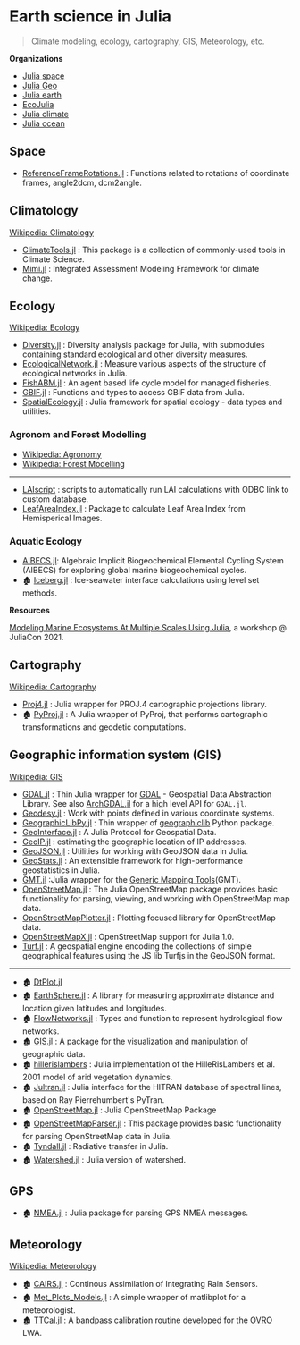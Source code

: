 # Earth science in Julia

> Climate modeling, ecology, cartography, GIS, Meteorology, etc.

**Organizations**

- [Julia space](https://github.com/JuliaSpace)
- [Julia Geo](https://github.com/JuliaGeo)
- [Julia earth](https://github.com/JuliaEarth)
- [EcoJulia](https://ecojulia.org)
- [Julia climate](https://github.com/JuliaClimate)
- [Julia ocean](https://github.com/JuliaOcean)

## Space

- [ReferenceFrameRotations.jl](https://github.com/JuliaSpace/ReferenceFrameRotations.jl) : Functions related to rotations of coordinate frames, angle2dcm, dcm2angle.

## Climatology

[Wikipedia: Climatology](https://en.wikipedia.org/wiki/Category:Climatology)

- [ClimateTools.jl](https://github.com/Balinus/ClimateTools.jl) : This package is a collection of commonly-used tools in Climate Science.
- [Mimi.jl](https://github.com/anthofflab/Mimi.jl) : Integrated Assessment Modeling Framework for climate change.

## Ecology

[Wikipedia: Ecology](https://en.wikipedia.org/wiki/Category:Ecology)

- [Diversity.jl](https://github.com/richardreeve/Diversity.jl) : Diversity analysis package for Julia, with submodules containing standard ecological and other diversity measures.
- [EcologicalNetwork.jl](https://github.com/EcoJulia/EcologicalNetworks.jl) : Measure various aspects of the structure of ecological networks in Julia.
- [FishABM.jl](https://github.com/jangevaare/FishABM.jl) : An agent based life cycle model for managed fisheries.
- [GBIF.jl](https://github.com/EcoJulia/GBIF.jl) : Functions and types to access GBIF data from Julia.
- [SpatialEcology.jl](https://github.com/EcoJulia/SpatialEcology.jl) : Julia framework for spatial ecology - data types and utilities.

### Agronom and Forest Modelling

- [Wikipedia: Agronomy](https://en.wikipedia.org/wiki/Category:Agronomy)
- [Wikipedia: Forest Modelling](https://en.wikipedia.org/wiki/Category:Forest_modelling)

---

- [LAIscript](https://github.com/ETC-UA/LAIscript) : scripts to automatically run LAI calculations with ODBC link to custom database.
- [LeafAreaIndex.jl](https://github.com/ETC-UA/LeafAreaIndex.jl) : Package to calculate Leaf Area Index from Hemisperical Images.

### Aquatic Ecology

- [AIBECS.jl](https://github.com/JuliaOcean/AIBECS.jl): Algebraic Implicit Biogeochemical Elemental Cycling System (AIBECS) for exploring global marine biogeochemical cycles.
- 🏚️ [Iceberg.jl](https://github.com/njwilson23/Iceberg.jl) : Ice-seawater interface calculations using level set methods.

**Resources**

[Modeling Marine Ecosystems At Multiple Scales Using Julia](https://youtu.be/UCIRrXz2ZS0), a workshop @ JuliaCon 2021.

## Cartography

[Wikipedia: Cartography](https://en.wikipedia.org/wiki/Category:Cartography)

- [Proj4.jl](https://github.com/JuliaGeo/Proj4.jl) : Julia wrapper for PROJ.4 cartographic projections library.
- 🏚️ [PyProj.jl](https://github.com/kshramt/PyProj.jl) :  A Julia wrapper of PyProj, that performs cartographic transformations and geodetic computations.

## Geographic information system (GIS)

[Wikipedia: GIS](https://en.wikipedia.org/wiki/Geographic_information_system)

- [GDAL.jl](https://github.com/JuliaGeo/GDAL.jl) : Thin Julia wrapper for [GDAL](http://gdal.org/) - Geospatial Data Abstraction Library. See also [ArchGDAL.jl](https://github.com/yeesian/ArchGDAL.jl) for a high level API for `GDAL.jl`.
- [Geodesy.jl](https://github.com/JuliaGeo/Geodesy.jl) : Work with points defined in various coordinate systems.
- [GeographicLibPy.jl](https://github.com/kshramt/GeographicLibPy.jl) : Thin wrapper of [geographiclib](https://pypi.python.org/pypi/geographiclib) Python package.
- [GeoInterface.jl](https://github.com/JuliaGeo/GeoInterface.jl) : A Julia Protocol for Geospatial Data.
- [GeoIP.jl](https://github.com/JuliaWeb/GeoIP.jl) : estimating the geographic location of IP addresses.
- [GeoJSON.jl](https://github.com/JuliaGeo/GeoJSON.jl) : Utilities for working with GeoJSON data in Julia.
- [GeoStats.jl](https://github.com/JuliaEarth/GeoStats.jl) : An extensible framework for high-performance geostatistics in Julia.
- [GMT.jl](https://github.com/joa-quim/GMT.jl) :Julia wrapper for the [Generic Mapping Tools](https://github.com/GenericMappingTools/gmt)(GMT).
- [OpenStreetMap.jl](https://github.com/tedsteiner/OpenStreetMap.jl) : The Julia OpenStreetMap package provides basic functionality for parsing, viewing, and working with OpenStreetMap map data.
- [OpenStreetMapPlotter.jl](https://github.com/juliusgeo/OpenStreetMapPlotter.jl) : Plotting focused library for OpenStreetMap data.
- [OpenStreetMapX.jl](https://github.com/pszufe/OpenStreetMapX.jl) : OpenStreetMap support for Julia 1.0.
- [Turf.jl](https://github.com/philoez98/Turf.jl) : A geospatial engine encoding the collections of simple geographical features using the JS lib Turfjs in the GeoJSON format.

---

- 🏚️ [DtPlot.jl](https://github.com/dejakaymac/DtPlot.jl)
- 🏚️ [EarthSphere.jl](https://github.com/cuevasclemente/EarthSphere.jl) : A library for measuring approximate distance and location given latitudes and longitudes.
- 🏚️ [FlowNetworks.jl](https://github.com/scheidan/FlowNetworks.jl) : Types and function to represent hydrological flow networks.
- 🏚️ [GIS.jl](https://github.com/wkearn/GIS.jl) : A package for the visualization and manipulation of geographic data.
- 🏚️ [hillerislambers](https://github.com/wkearn/hillerislambers) : Julia implementation of the HilleRisLambers et al. 2001 model of arid vegetation dynamics.
- 🏚️ [Jultran.jl](https://github.com/jsbj/Jultran.jl) : Julia interface for the HITRAN database of spectral lines, based on Ray Pierrehumbert's PyTran.
- 🏚️ [OpenStreetMap.jl](https://github.com/tedsteiner/OpenStreetMap.jl) : Julia OpenStreetMap Package
- 🏚️ [OpenStreetMapParser.jl](https://github.com/yeesian/OpenStreetMapParser.jl) : This package provides basic functionality for parsing OpenStreetMap data in Julia.
- 🏚️ [Tyndall.jl](https://github.com/jsbj/Tyndall.jl) : Radiative transfer in Julia.
- 🏚️ [Watershed.jl](https://github.com/seung-lab/Watershed.jl) : Julia version of watershed.

## GPS

- 🏚️ [NMEA.jl](https://github.com/templarlabs/NMEA.jl) : Julia package for parsing GPS NMEA messages.

## Meteorology

[ Wikipedia: Meteorology](https://en.wikipedia.org/wiki/Meteorology)

- 🏚️ [CAIRS.jl](https://github.com/scheidan/CAIRS.jl) : Continous Assimilation of Integrating Rain Sensors.
- 🏚️ [Met_Plots_Models.jl](https://github.com/zhujinxuan/Met_Plots_Models.jl) : A simple wrapper of matlibplot for a meteorologist.
- 🏚️ [TTCal.jl](https://github.com/mweastwood/TTCal.jl) : A bandpass calibration routine developed for the [OVRO](https://en.wikipedia.org/wiki/Owens_Valley_Radio_Observatory) LWA.
